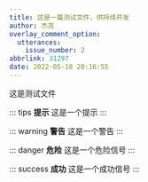 ```yaml
---
title: 这是一篇测试文件，供持续开发
author: 杰克
overlay_comment_option:
  utterances:
    issue_number: 2
abbrlink: 31297
date: 2022-05-18 20:16:55
---
```


这是测试文件

::: tips
**提示**
这是一个提示
:::

::: warning
**警告**
这是一个警告
:::

::: danger
**危险**
这是一个危险信号
:::

::: success
**成功**
这是一个成功信号
:::
